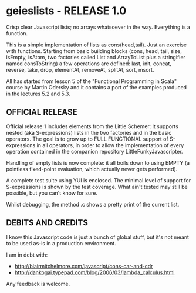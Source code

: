 geieslists - RELEASE 1.0
==========

Crisp clear Javascript lists; no arrays whatsoever in the way. Everything is a function.

This is a simple implementation of lists as cons(head,tail). Just an exercise with functions.
Starting from basic building blocks (cons, head, tail, size, isEmpty, isAtom, two factories called List and ArrayToList plus a stringifier named consToString) 
a few operations are defined: last, init, concat, reverse, take, drop, elementAt, removeAt, splitAt, sort, msort.

All has started from lesson 5 of the "Functional Programming in Scala" course by Martin Odersky and it contains a port of the
examples produced in the lectures 5.2 and 5.3.

OFFICIAL RELEASE
---------------- 
Official release 1 includes elements from the Little Schemer: it supports nested (aka S-expressions) lists in the two factories and in the basic operators. 
The goal is to grow up to FULL FUNCTIONAL support of S-expressions in all operators, in order to allow the implementation of every operation 
contained in the companion repository LittleFunkyJavascripter.

Handling of empty lists is now complete: it all boils down to using EMPTY (a pointless fixed-point evaluation, which actually never gets performed).

A complete test suite using YUI is enclosed. The minimal level of support for S-expressions is shown by the test coverage. What ain't tested
may still be possible, but you can't know for sure.

Whilst debugging, the method <cons>.c shows a pretty print of the current list.

DEBITS AND CREDITS
------------------
I know this Javascript code is just a bunch of global stuff, but it's not meant to be used as-is in a production environment.

I am in debt with:
- http://blairmitchelmore.com/javascript/cons-car-and-cdr
- http://dankogai.typepad.com/blog/2006/03/lambda_calculus.html

Any feedback is welcome.
